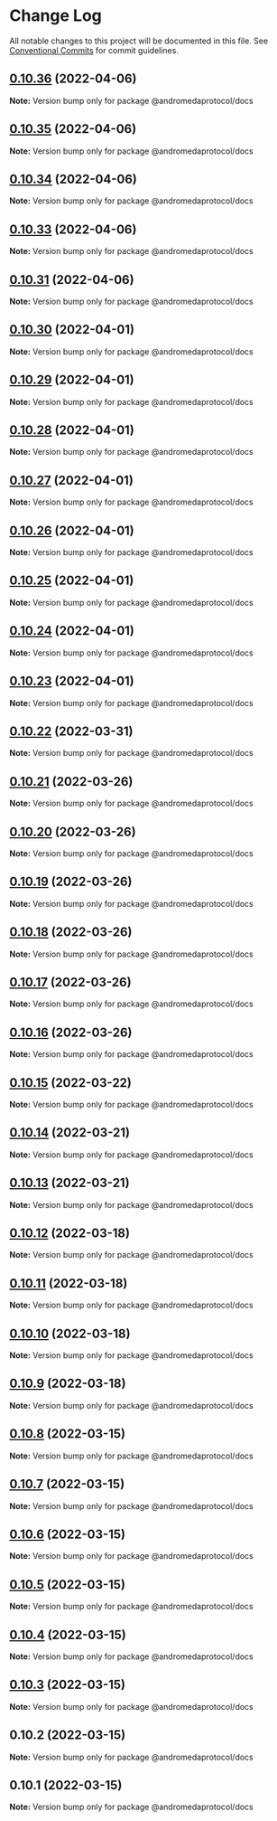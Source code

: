 # Change Log

All notable changes to this project will be documented in this file.
See [Conventional Commits](https://conventionalcommits.org) for commit guidelines.

## [0.10.36](https://github.com/andromedaprotocol/design-system/compare/@andromedaprotocol/docs@0.10.35...@andromedaprotocol/docs@0.10.36) (2022-04-06)

**Note:** Version bump only for package @andromedaprotocol/docs





## [0.10.35](https://github.com/andromedaprotocol/design-system/compare/@andromedaprotocol/docs@0.10.34...@andromedaprotocol/docs@0.10.35) (2022-04-06)

**Note:** Version bump only for package @andromedaprotocol/docs





## [0.10.34](https://github.com/andromedaprotocol/design-system/compare/@andromedaprotocol/docs@0.10.33...@andromedaprotocol/docs@0.10.34) (2022-04-06)

**Note:** Version bump only for package @andromedaprotocol/docs





## [0.10.33](https://github.com/andromedaprotocol/design-system/compare/@andromedaprotocol/docs@0.10.31...@andromedaprotocol/docs@0.10.33) (2022-04-06)

**Note:** Version bump only for package @andromedaprotocol/docs





## [0.10.31](https://github.com/andromedaprotocol/design-system/compare/@andromedaprotocol/docs@0.10.31...@andromedaprotocol/docs@0.10.31) (2022-04-06)

**Note:** Version bump only for package @andromedaprotocol/docs





## [0.10.30](https://github.com/andromedaprotocol/design-system/compare/@andromedaprotocol/docs@0.10.29...@andromedaprotocol/docs@0.10.30) (2022-04-01)

**Note:** Version bump only for package @andromedaprotocol/docs





## [0.10.29](https://github.com/andromedaprotocol/design-system/compare/@andromedaprotocol/docs@0.10.28...@andromedaprotocol/docs@0.10.29) (2022-04-01)

**Note:** Version bump only for package @andromedaprotocol/docs





## [0.10.28](https://github.com/andromedaprotocol/design-system/compare/@andromedaprotocol/docs@0.10.22...@andromedaprotocol/docs@0.10.28) (2022-04-01)

**Note:** Version bump only for package @andromedaprotocol/docs





## [0.10.27](https://github.com/andromedaprotocol/design-system/compare/@andromedaprotocol/docs@0.10.22...@andromedaprotocol/docs@0.10.27) (2022-04-01)

**Note:** Version bump only for package @andromedaprotocol/docs





## [0.10.26](https://github.com/andromedaprotocol/design-system/compare/@andromedaprotocol/docs@0.10.22...@andromedaprotocol/docs@0.10.26) (2022-04-01)

**Note:** Version bump only for package @andromedaprotocol/docs





## [0.10.25](https://github.com/andromedaprotocol/design-system/compare/@andromedaprotocol/docs@0.10.22...@andromedaprotocol/docs@0.10.25) (2022-04-01)

**Note:** Version bump only for package @andromedaprotocol/docs





## [0.10.24](https://github.com/andromedaprotocol/design-system/compare/@andromedaprotocol/docs@0.10.22...@andromedaprotocol/docs@0.10.24) (2022-04-01)

**Note:** Version bump only for package @andromedaprotocol/docs





## [0.10.23](https://github.com/andromedaprotocol/design-system/compare/@andromedaprotocol/docs@0.10.22...@andromedaprotocol/docs@0.10.23) (2022-04-01)

**Note:** Version bump only for package @andromedaprotocol/docs





## [0.10.22](https://github.com/andromedaprotocol/design-system/compare/@andromedaprotocol/docs@0.10.21...@andromedaprotocol/docs@0.10.22) (2022-03-31)

**Note:** Version bump only for package @andromedaprotocol/docs





## [0.10.21](https://github.com/andromedaprotocol/design-system/compare/@andromedaprotocol/docs@0.10.18...@andromedaprotocol/docs@0.10.21) (2022-03-26)

**Note:** Version bump only for package @andromedaprotocol/docs





## [0.10.20](https://github.com/andromedaprotocol/design-system/compare/@andromedaprotocol/docs@0.10.18...@andromedaprotocol/docs@0.10.20) (2022-03-26)

**Note:** Version bump only for package @andromedaprotocol/docs





## [0.10.19](https://github.com/andromedaprotocol/design-system/compare/@andromedaprotocol/docs@0.10.18...@andromedaprotocol/docs@0.10.19) (2022-03-26)

**Note:** Version bump only for package @andromedaprotocol/docs





## [0.10.18](https://github.com/andromedaprotocol/design-system/compare/@andromedaprotocol/docs@0.10.15...@andromedaprotocol/docs@0.10.18) (2022-03-26)

**Note:** Version bump only for package @andromedaprotocol/docs





## [0.10.17](https://github.com/andromedaprotocol/design-system/compare/@andromedaprotocol/docs@0.10.15...@andromedaprotocol/docs@0.10.17) (2022-03-26)

**Note:** Version bump only for package @andromedaprotocol/docs





## [0.10.16](https://github.com/andromedaprotocol/design-system/compare/@andromedaprotocol/docs@0.10.15...@andromedaprotocol/docs@0.10.16) (2022-03-26)

**Note:** Version bump only for package @andromedaprotocol/docs





## [0.10.15](https://github.com/andromedaprotocol/design-system/compare/@andromedaprotocol/docs@0.10.14...@andromedaprotocol/docs@0.10.15) (2022-03-22)

**Note:** Version bump only for package @andromedaprotocol/docs





## [0.10.14](https://github.com/andromedaprotocol/design-system/compare/@andromedaprotocol/docs@0.10.13...@andromedaprotocol/docs@0.10.14) (2022-03-21)

**Note:** Version bump only for package @andromedaprotocol/docs





## [0.10.13](https://github.com/andromedaprotocol/design-system/compare/@andromedaprotocol/docs@0.10.12...@andromedaprotocol/docs@0.10.13) (2022-03-21)

**Note:** Version bump only for package @andromedaprotocol/docs





## [0.10.12](https://github.com/andromedaprotocol/design-system/compare/@andromedaprotocol/docs@0.10.11...@andromedaprotocol/docs@0.10.12) (2022-03-18)

**Note:** Version bump only for package @andromedaprotocol/docs





## [0.10.11](https://github.com/andromedaprotocol/design-system/compare/@andromedaprotocol/docs@0.10.10...@andromedaprotocol/docs@0.10.11) (2022-03-18)

**Note:** Version bump only for package @andromedaprotocol/docs





## [0.10.10](https://github.com/andromedaprotocol/design-system/compare/@andromedaprotocol/docs@0.10.8...@andromedaprotocol/docs@0.10.10) (2022-03-18)

**Note:** Version bump only for package @andromedaprotocol/docs





## [0.10.9](https://github.com/andromedaprotocol/design-system/compare/@andromedaprotocol/docs@0.10.8...@andromedaprotocol/docs@0.10.9) (2022-03-18)

**Note:** Version bump only for package @andromedaprotocol/docs





## [0.10.8](https://github.com/andromedaprotocol/design-system/compare/@andromedaprotocol/docs@0.10.9...@andromedaprotocol/docs@0.10.8) (2022-03-15)

**Note:** Version bump only for package @andromedaprotocol/docs





## [0.10.7](https://github.com/andromedaprotocol/design-system/compare/@andromedaprotocol/docs@0.10.5...@andromedaprotocol/docs@0.10.7) (2022-03-15)

**Note:** Version bump only for package @andromedaprotocol/docs





## [0.10.6](https://github.com/andromedaprotocol/design-system/compare/@andromedaprotocol/docs@0.10.5...@andromedaprotocol/docs@0.10.6) (2022-03-15)

**Note:** Version bump only for package @andromedaprotocol/docs





## [0.10.5](https://github.com/andromedaprotocol/design-system/compare/@andromedaprotocol/docs@0.10.4...@andromedaprotocol/docs@0.10.5) (2022-03-15)

**Note:** Version bump only for package @andromedaprotocol/docs





## [0.10.4](https://github.com/andromedaprotocol/design-system/compare/@andromedaprotocol/docs@0.10.3...@andromedaprotocol/docs@0.10.4) (2022-03-15)

**Note:** Version bump only for package @andromedaprotocol/docs





## [0.10.3](https://github.com/andromedaprotocol/design-system/compare/@andromedaprotocol/docs@0.10.2...@andromedaprotocol/docs@0.10.3) (2022-03-15)

**Note:** Version bump only for package @andromedaprotocol/docs





## 0.10.2 (2022-03-15)

**Note:** Version bump only for package @andromedaprotocol/docs





## 0.10.1 (2022-03-15)

**Note:** Version bump only for package @andromedaprotocol/docs
